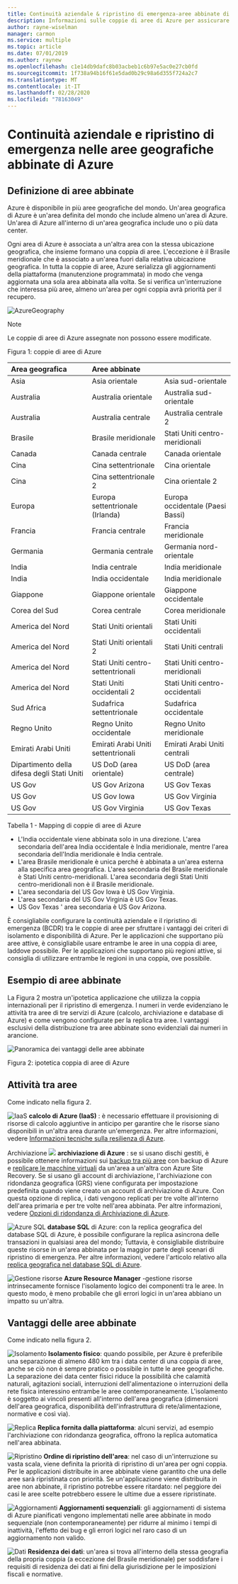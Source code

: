 ```yaml
---
title: Continuità aziendale & ripristino di emergenza-aree abbinate di Azure
description: Informazioni sulle coppie di aree di Azure per assicurare la resilienza delle applicazioni in caso di errori del data center.
author: rayne-wiselman
manager: carmon
ms.service: multiple
ms.topic: article
ms.date: 07/01/2019
ms.author: raynew
ms.openlocfilehash: c1e14db9dafc8b03acbeb1c6b97e5ac0e27cb0fd
ms.sourcegitcommit: 1f738a94b16f61e5dad0b29c98a6d355f724a2c7
ms.translationtype: MT
ms.contentlocale: it-IT
ms.lasthandoff: 02/28/2020
ms.locfileid: "78163049"
---
```

# <a name="business-continuity-and-disaster-recovery-bcdr-azure-paired-regions"></a>Continuità aziendale e ripristino di emergenza nelle aree geografiche abbinate di Azure

## <a name="what-are-paired-regions"></a>Definizione di aree abbinate

Azure è disponibile in più aree geografiche del mondo. Un'area geografica di Azure è un'area definita del mondo che include almeno un'area di Azure. Un'area di Azure all'interno di un'area geografica include uno o più data center.

Ogni area di Azure è associata a un'altra area con la stessa ubicazione geografica, che insieme formano una coppia di aree. L'eccezione è il Brasile meridionale che è associato a un'area fuori dalla relativa ubicazione geografica. In tutta la coppie di aree, Azure serializza gli aggiornamenti della piattaforma (manutenzione programmata) in modo che venga aggiornata una sola area abbinata alla volta. Se si verifica un'interruzione che interessa più aree, almeno un'area per ogni coppia avrà priorità per il recupero.

![AzureGeography](./media/best-practices-availability-paired-regions/GeoRegionDataCenter.png)

> [!NOTE]
> Le coppie di aree di Azure assegnate non possono essere modificate.

Figura 1: coppie di aree di Azure

| Area geografica | Aree abbinate |  |
|:--- |:--- |:--- |
| Asia |Asia orientale |Asia sud-orientale |
| Australia |Australia orientale |Australia sud-orientale |
| Australia |Australia centrale |Australia centrale 2 |
| Brasile |Brasile meridionale |Stati Uniti centro-meridionali |
| Canada |Canada centrale |Canada orientale |
| Cina |Cina settentrionale |Cina orientale|
| Cina |Cina settentrionale 2 |Cina orientale 2|
| Europa |Europa settentrionale (Irlanda) |Europa occidentale (Paesi Bassi) |
| Francia |Francia centrale|Francia meridionale|
| Germania |Germania centrale |Germania nord-orientale |
| India |India centrale |India meridionale |
| India |India occidentale |India meridionale |
| Giappone |Giappone orientale |Giappone occidentale |
| Corea del Sud |Corea centrale |Corea meridionale |
| America del Nord |Stati Uniti orientali |Stati Uniti occidentali |
| America del Nord |Stati Uniti orientali 2 |Stati Uniti centrali |
| America del Nord |Stati Uniti centro-settentrionali |Stati Uniti centro-meridionali |
| America del Nord |Stati Uniti occidentali 2 |Stati Uniti centro-occidentali 
| Sud Africa | Sudafrica settentrionale | Sudafrica occidentale
| Regno Unito |Regno Unito occidentale |Regno Unito meridionale |
| Emirati Arabi Uniti | Emirati Arabi Uniti settentrionali | Emirati Arabi Uniti centrali
| Dipartimento della difesa degli Stati Uniti |US DoD (area orientale) |US DoD (area centrale) |
| US Gov |US Gov Arizona |US Gov Texas |
| US Gov |US Gov Iowa |US Gov Virginia |
| US Gov |US Gov Virginia |US Gov Texas |

Tabella 1 - Mapping di coppie di aree di Azure

- L'India occidentale viene abbinata solo in una direzione. L'area secondaria dell'area India occidentale è India meridionale, mentre l'area secondaria dell'India meridionale è India centrale.
- L'area Brasile meridionale è unica perché è abbinata a un'area esterna alla specifica area geografica. L'area secondaria del Brasile meridionale è Stati Uniti centro-meridionali. L'area secondaria degli Stati Uniti centro-meridionali non è il Brasile meridionale.
- L'area secondaria del US Gov Iowa è US Gov Virginia.
- L'area secondaria del US Gov Virginia è US Gov Texas.
- US Gov Texas ' area secondaria è US Gov Arizona.


È consigliabile configurare la continuità aziendale e il ripristino di emergenza (BCDR) tra le coppie di aree per sfruttare i vantaggi dei criteri di isolamento e disponibilità di Azure. Per le applicazioni che supportano più aree attive, è consigliabile usare entrambe le aree in una coppia di aree, laddove possibile. Per le applicazioni che supportano più regioni attive, si consiglia di utilizzare entrambe le regioni in una coppia, ove possibile. 

## <a name="an-example-of-paired-regions"></a>Esempio di aree abbinate
La Figura 2 mostra un'ipotetica applicazione che utilizza la coppia internazionali per il ripristino di emergenza. I numeri in verde evidenziano le attività tra aree di tre servizi di Azure (calcolo, archiviazione e database di Azure) e come vengono configurate per la replica tra aree. I vantaggi esclusivi della distribuzione tra aree abbinate sono evidenziali dai numeri in arancione.

![Panoramica dei vantaggi delle aree abbinate](./media/best-practices-availability-paired-regions/PairedRegionsOverview2.png)

Figura 2: ipotetica coppia di aree di Azure

## <a name="cross-region-activities"></a>Attività tra aree
Come indicato nella figura 2.

![IaaS](./media/best-practices-availability-paired-regions/1Green.png) **calcolo di Azure (IaaS)** : è necessario effettuare il provisioning di risorse di calcolo aggiuntive in anticipo per garantire che le risorse siano disponibili in un'altra area durante un'emergenza. Per altre informazioni, vedere [Informazioni tecniche sulla resilienza di Azure](https://github.com/uglide/azure-content/blob/master/articles/resiliency/resiliency-technical-guidance.md).

Archiviazione ![](./media/best-practices-availability-paired-regions/2Green.png) **archiviazione di Azure** : se si usano dischi gestiti, è possibile ottenere informazioni sui [backup tra più aree](https://docs.microsoft.com/azure/architecture/resiliency/recovery-loss-azure-region#virtual-machines) con backup di Azure e [replicare le macchine virtuali](https://docs.microsoft.com/azure/site-recovery/azure-to-azure-tutorial-enable-replication) da un'area a un'altra con Azure Site Recovery. Se si usano gli account di archiviazione, l'archiviazione con ridondanza geografica (GRS) viene configurata per impostazione predefinita quando viene creato un account di archiviazione di Azure. Con questa opzione di replica, i dati vengono replicati per tre volte all'interno dell'area primaria e per tre volte nell'area abbinata. Per altre informazioni, vedere [Opzioni di ridondanza di Archiviazione di Azure](storage/common/storage-redundancy.md).

![Azure SQL](./media/best-practices-availability-paired-regions/3Green.png) **database SQL** di Azure: con la replica geografica del database SQL di Azure, è possibile configurare la replica asincrona delle transazioni in qualsiasi area del mondo; Tuttavia, è consigliabile distribuire queste risorse in un'area abbinata per la maggior parte degli scenari di ripristino di emergenza. Per altre informazioni, vedere l'articolo relativo alla [replica geografica nel database SQL di Azure](sql-database/sql-database-geo-replication-overview.md).

![Gestione risorse](./media/best-practices-availability-paired-regions/4Green.png) **Azure Resource Manager** -gestione risorse intrinsecamente fornisce l'isolamento logico dei componenti tra le aree. In questo modo, è meno probabile che gli errori logici in un'area abbiano un impatto su un'altra.

## <a name="benefits-of-paired-regions"></a>Vantaggi delle aree abbinate
Come indicato nella figura 2.  

![Isolamento](./media/best-practices-availability-paired-regions/5Orange.png)
**Isolamento fisico**: quando possibile, per Azure è preferibile una separazione di almeno 480 km tra i data center di una coppia di aree, anche se ciò non è sempre pratico o possibile in tutte le aree geografiche. La separazione dei data center fisici riduce la possibilità che calamità naturali, agitazioni sociali, interruzioni dell'alimentazione o interruzioni della rete fisica interessino entrambe le aree contemporaneamente. L'isolamento è soggetto ai vincoli presenti all'interno dell'area geografica (dimensioni dell'area geografica, disponibilità dell'infrastruttura di rete/alimentazione, normative e così via).  

![Replica](./media/best-practices-availability-paired-regions/6Orange.png)
**Replica fornita dalla piattaforma**: alcuni servizi, ad esempio l'archiviazione con ridondanza geografica, offrono la replica automatica nell'area abbinata.

![Ripristino](./media/best-practices-availability-paired-regions/7Orange.png)
**Ordine di ripristino dell'area**: nel caso di un'interruzione su vasta scala, viene definita la priorità di ripristino di un'area per ogni coppia. Per le applicazioni distribuite in aree abbinate viene garantito che una delle aree sarà ripristinata con priorità. Se un'applicazione viene distribuita in aree non abbinate, il ripristino potrebbe essere ritardato: nel peggiore dei casi le aree scelte potrebbero essere le ultime due a essere ripristinate.

![Aggiornamenti](./media/best-practices-availability-paired-regions/8Orange.png)
**Aggiornamenti sequenziali**: gli aggiornamenti di sistema di Azure pianificati vengono implementati nelle aree abbinate in modo sequenziale (non contemporaneamente) per ridurre al minimo i tempi di inattività, l'effetto dei bug e gli errori logici nel raro caso di un aggiornamento non valido.

![Dati](./media/best-practices-availability-paired-regions/9Orange.png)
**Residenza dei dati**: un'area si trova all'interno della stessa geografia della propria coppia (a eccezione del Brasile meridionale) per soddisfare i requisiti di residenza dei dati ai fini della giurisdizione per le imposizioni fiscali e normative.
